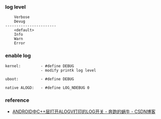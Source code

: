 ### log level

```
	Verbose 
    Devug 
----------------------- 
    <default> 
    Info 
    Warn 
    Error 
```

### enable log

	kernel:			- #define DEBUG
					- modify printk log level

	uboot:			- #define DEBUG

	native ALOGD:	- #define LOG_NDEBUG 0


### reference

- [ANDROID中C++层打开ALOGV打印的LOG开关 - 奔跑的蜗牛 - CSDN博客](https://blog.csdn.net/yu741677868yu/article/details/80682182)